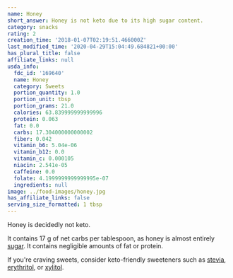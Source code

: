 ```yaml
---
name: Honey
short_answer: Honey is not keto due to its high sugar content.
category: snacks
rating: 2
creation_time: '2018-01-07T02:19:51.466000Z'
last_modified_time: '2020-04-29T15:04:49.684821+00:00'
has_plural_title: false
affiliate_links: null
usda_info:
  fdc_id: '169640'
  name: Honey
  category: Sweets
  portion_quantity: 1.0
  portion_unit: tbsp
  portion_grams: 21.0
  calories: 63.839999999999996
  protein: 0.063
  fat: 0.0
  carbs: 17.304000000000002
  fiber: 0.042
  vitamin_b6: 5.04e-06
  vitamin_b12: 0.0
  vitamin_c: 0.000105
  niacin: 2.541e-05
  caffeine: 0.0
  folate: 4.1999999999999995e-07
  ingredients: null
image: ../food-images/honey.jpg
has_affiliate_links: false
serving_size_formatted: 1 tbsp
---
```


Honey is decidedly not keto.

It contains 17 g of net carbs per tablespoon, as honey is almost entirely [sugar](/sugar). It contains negligible amounts of fat or protein.

If you're craving sweets, consider keto-friendly sweeteners such as [stevia](/stevia), [erythritol](/erythritol), or [xylitol](/xylitol).
